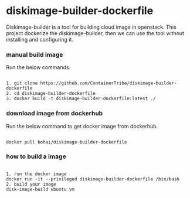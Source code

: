 # diskimage-builder-dockerfile
Diskimage-builder is a tool for building cloud image in openstack.
This project dockerize the diskimage-builder, then we can use the tool without installing and configuring it.

### manual build image  
Run the below commands.
<pre><code>
1. git clone https://github.com/ContainerTribe/diskimage-builder-dockerfile
2. cd diskimage-builder-dockerfile
3. docker build -t diskimage-builder-dockerfile:latest ./</code></pre>

### download image from dockerhub
Run the below command to get docker image from dockerhub.
<pre><code>
docker pull bohai/diskimage-builder-dockerfile</code></pre>

### how to build a image  
<pre><code>
1. run the docker image 
docker run -it --privileged diskimage-builder-dockerfile /bin/bash
2. build your image
disk-image-build ubuntu vm </code></pre>


